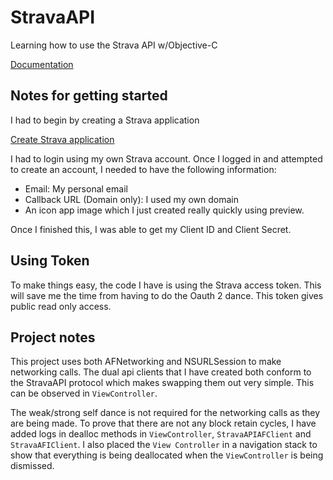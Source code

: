 # StravaAPI

Learning how to use the Strava API w/Objective-C

[Documentation](git@github.com:rbaumbach/StravaAPI.git)

## Notes for getting started

I had to begin by creating a Strava application  

[Create Strava application](https://developers.strava.com)  

I had to login using my own Strava account.  Once I logged in and attempted to create an account, I needed to have the following information:

* Email: My personal email
* Callback URL (Domain only): I used my own domain
* An icon app image which I just created really quickly using preview.

Once I finished this, I was able to get my Client ID and Client Secret.

## Using Token

To make things easy, the code I have is using the Strava access token.  This will save me the time from having to do the Oauth 2 dance.  This token gives public read only access.

## Project notes

This project uses both AFNetworking and NSURLSession to make networking calls.  The dual api clients that I have created both conform to the StravaAPI protocol which makes swapping them out very simple.  This can be observed in `ViewController`.

The weak/strong self dance is not required for the networking calls as they are being made.  To prove that there are not any block retain cycles, I have added logs in dealloc methods in `ViewController`, `StravaAPIAFClient` and `StravaAFIClient`.  I also placed the `View Controller` in a navigation stack to show that everything is being deallocated when the `ViewController` is being dismissed.
